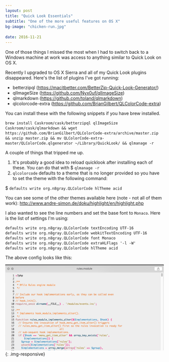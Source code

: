 ```yaml
---
layout: post
title: "Quick Look Essentials"
subtitle: "One of the more useful features on OS X"
bg-image: "chicken-run.jpg"

date: 2016-11-21
---
```


One of those things I missed the most when I had to switch back to a Windows machine at work was access to anything similar to Quick Look on OS X.

Recently I upgraded to OS X Sierra and all of my Quick Look plugins disappeared. Here's the list of plugins I've got running: 

- betterzipql (https://macitbetter.com/BetterZip-Quick-Look-Generator/)
- qlImageSize (https://github.com/Nyx0uf/qlImageSize)
- qlmarkdown (https://github.com/toland/qlmarkdown)
- qlcolorcode-extra (https://github.com/BrianGilbert/QLColorCode-extra)


You can install these with the following snippets if you have brew installed. 

```
brew install Caskroom/cask/betterzipql qlImageSize Caskroom/cask/qlmarkdown && wget https://github.com/BrianGilbert/QLColorCode-extra/archive/master.zip && unzip master.zip && mv QLColorCode-extra-master/QLColorCode.qlgenerator ~/Library/QuickLook/ && qlmanage -r
```

A couple of things that tripped me up. 

1. It's probably a good idea to reload quicklook after installing each of these. You can do that with $ `qlmanage -r`
2. `qlcolorcode` defaults to a theme that is no longer provided so you have to set the theme with the following command: 

$ `defaults write org.n8gray.QLColorCode hlTheme acid`

You can see some of the other themes available here (note - not all of them work): 
http://www.andre-simon.de/doku/highlight/en/highlight.php

I also wanted to see the line numbers and set the base font to `Monaco`. Here is the list of settings I'm using: 

```
defaults write org.n8gray.QLColorCode textEncoding UTF-16
defaults write org.n8gray.QLColorCode webkitTextEncoding UTF-16
defaults write org.n8gray.QLColorCode font Monaco
defaults write org.n8gray.QLColorCode extraHLFlags '-l -W'
defaults write org.n8gray.QLColorCode hlTheme acid
```

The above config looks like this: 

![QLColorCode](/images/posts/112116/qlcolorcode.jpg){: .img-responsive}
